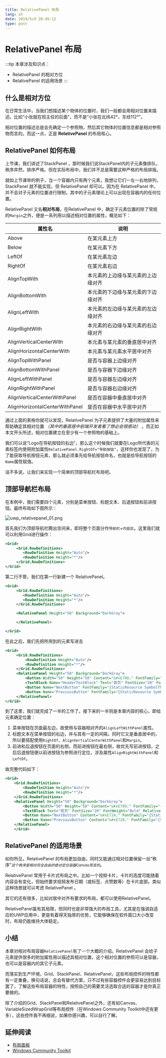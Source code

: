 ```yaml
---
title: RelativePanel 布局
lang: zh
date: 2019/5/4 20:45:12
type: post
---
```


# RelativePanel 布局

:::tip
本章涉及知识点：
- RelativePanel 的相对方位
- RelativePanel 的适用场景
:::

## 什么是相对方位

在日常生活中，当我们想描述某个物体的位置时，我们一般都会用相对位置来描述。比如“小张就在班主任的后面”，而不是“小张在北纬42°，东经112°”。

相对位置的描述总是会先确定一个参照物，然后其它物体的位置信息都是相对参照物而言的。而这一点，正是 **RelativePanel** 的布局核心。

## RelativePanel 如何布局

上节课，我们讲述了StackPanel ，那时候我们说StackPanel内的子元素像排队，秩序井然，排序严格。但在实际布局中，我们并不总是需要这种严格的布局排版。

就如上节课举的例子，当一个容器内只有两个元素，我想让它们一左一右地排列，StackPanel 就不能实现，但 RelativePanel 却可以。因为在 RelativePanel 中，并不会对子元素的位置进行限制，其中的子元素理论上可以出现在容器内的任何位置。

RelativePanel 又名**相对布局**，在RelativePanel 中，确定子元素位置的除了常规的`Margin`之外，便是一系列用以描述相对位置的属性，概览如下：

|属性名|说明|
|-|-|
|Above|在某元素上方|
|Below|在某元素下方|
|LeftOf|在某元素左边|
|RightOf|在某元素右边|
|AlignTopWith|本元素的上边缘与某元素的上边缘对齐|
|AlignBottomWith|本元素的下边缘与某元素的下边缘对齐|
|AlignLeftWith|本元素的左边缘与某元素的左边缘对齐|
|AlignRightWith|本元素的右边缘与某元素的右边缘对齐|
|AlignVerticalCenterWith|本元素与某元素的垂直居中对齐|
|AlignHorizontalCenterWith|本元素与某元素水平居中对齐|
|AlignTopWithPanel|是否与容器上边缘对齐|
|AlignBottomWithPanel|是否与容器下边缘对齐|
|AlignLeftWithPanel|是否与容器左边缘对齐|
|AlignRightWithPanel|是否与容器右边缘对齐|
|AlignVerticalCenterWithPanel|是否在容器中垂直居中对齐|
|AlignHorizontalCenterWithPanel|是否在容器中水平居中对齐|

通过上面的表格你就可以发现，RelativePanel 为子元素提供了大量的附加属性来帮助确定其相对位置 *（其中的垂直居中前端开发者看了想必会很感动）*  。而正如本文开头所述，相对位置建立在至少有一个参照物的基础上。

我们可以说“Logo在导航按钮的右边”，那么这个时候我们就要在Logo所代表的元素标签内使用附加属性`RelativePanel.RightOf="导航按钮"`，这样你也发现了，为了能获取导航按钮元素，那么就必须事先给导航按钮命名，也就是给导航按钮的`Name`属性赋值。

话不多说，让我们来实现一个简单的顶部导航栏布局吧。

## 顶部导航栏布局

在本例中，我们需要四个元素，分别是菜单按钮、标题文本、后退按钮和前进按钮。最终布局如下图所示：

![uwp_relativepanel_01.png](https://storage.live.com/items/51816931BAB0F7A8!12611?authkey=AO7QXpgYo7-5DUU)

首先我们为顶部导航栏腾出空间来，即将整个页面分作`导航栏`+`内容区`。这里我们就可以利用Grid进行操作：

```xml
<Grid>
     <Grid.RowDefinitions>
        <RowDefinition Height="Auto"/>
        <RowDefinition Height="*"/>
     </Grid.RowDefinitions>
</Grid>
```

第二行不管，我们在第一行新建一个 RelativePanel。

```xml
<Grid>
     <Grid.RowDefinitions>
        <RowDefinition Height="Auto"/>
        <RowDefinition Height="*"/>
     </Grid.RowDefinitions>

     <RelativePanel Height="50" Background="DarkGray">

     </RelativePanel> 

</Grid>
```

在此之后，我们先把所用到的元素写进去

```xml
<Grid>
     <Grid.RowDefinitions>
         <RowDefinition Height="Auto"/>
         <RowDefinition Height="*"/>
     </Grid.RowDefinitions>
     <RelativePanel Height="50" Background="DarkGray">
         <Button Width="50" Height="50" Content="&#xE700;" FontFamily="{StaticResource SymbolThemeFontFamily}" Name="MenuButton" />
         <TextBlock Name="HeaderTextBlock" Text="首页" FontSize="20" FontWeight="Bold" />
         <Button Name="NextButton" FontFamily="{StaticResource SymbolThemeFontFamily}" Content="&#xE72A;"  Height="50" Width="50" />
         <Button Name="PreviousButton" FontFamily="{StaticResource SymbolThemeFontFamily}" Content="&#xE72B;"  Height="50" Width="50" />
     </RelativePanel>
</Grid>
```

到了这里，我们就完成了一半的工作了。接下来的一半则是本章内容的核心，即给元素确定位置：

1. 菜单按钮在页面最左边，故使用与容器相对齐的`AlignLeftWithPanel`属性。
2. 标题文本在菜单按钮的右边，并与其有一定的间隔，同时它又是垂直居中的，所以要搭配使用`RightOf`、`AlignVertialCenterWithPanel`和`Margin`。
3. 前进和后退按钮在页面的右侧，而前进按钮在最右侧，故优先写前进按钮，之后后退按钮便以前进按钮为参照进行定位，涉及属性`AlignRightWithPanel`和`LeftOf`。

故完整代码如下：

```xml
<Grid>
    <Grid.RowDefinitions>
        <RowDefinition Height="Auto"/>
        <RowDefinition Height="*"/>
    </Grid.RowDefinitions>
    <RelativePanel Height="50" Background="DarkGray">
        <Button Width="50" Height="50" Content="&#xE700;" FontFamily="{StaticResource SymbolThemeFontFamily}" Name="MenuButton" RelativePanel.AlignLeftWithPanel="True"/>
        <TextBlock Text="首页" FontSize="20" FontWeight="Bold" RelativePanel.RightOf="MenuButton" RelativePanel.AlignVerticalCenterWithPanel="True" Margin="15,0,0,0"/>
        <Button Name="NextButton" Content="&#xE72A;" FontFamily="{StaticResource SymbolThemeFontFamily}" Height="50" Width="50" RelativePanel.AlignRightWithPanel="True"/>
        <Button Name="PreviousButton" Content="&#xE72B;" FontFamily="{StaticResource SymbolThemeFontFamily}" Height="50" Width="50" RelativePanel.LeftOf="NextButton"/>
    </RelativePanel>
    </Grid>
```

## RelativePanel 的适用场景

如你所见，RelativePanel 的布局更加自由，同时又能通过相对位置保留一丝“秩序”<small>*这个秩序是相对完全自由的绝对定位容器Canvas而言的*</small>。

RelativePanel 常用于卡片式布局之中。比如一个视频卡片，卡片的高度可能随着内容会有变化，但始终要求视频发布日期（或标签、点赞数等）在卡片底部。类似这种场景就可以考虑 RelativePanel 。

其它的还有很多，比如对居中对齐有要求的布局，都可以使用RelativePanel。

RelativePanel虽有其局限，但同时也是非常强大的布局工具，尤其是在强调自适应的UWP应用中，更是有着得天独厚的优势，它能够确保在软件窗口大小改变时，布局仍能维持大体稳定。

## 小结

本章对相对布局容器`RelativePanel`有了一个大概的介绍。RelativePanel 会给子元素提供很多的附加属性用以描述其相对位置，这个相对位置的参照可以是容器，也可以是容器内的其它子元素。

而落实到生产环境，Grid、StackPanel、RelativePanel，这些布局控件的特性都有一定重叠，换句话说，总会有替代方案，只不过有些容器控件会更容易达到目标罢了，了解这些布局容器的特性，按照自己的需要灵活选取合适的容器才是你真正要做的。

除了介绍的Grid、StackPanel和RelativePanel之外，还有如Canvas、VariableSizedWrapGrid等布局控件（在Windows Community Toolkit中还有更多），这些控件我不再细说，如果你感兴趣，可以自行了解。

## 延伸阅读

- [布局面板](https://docs.microsoft.com/zh-cn/windows/uwp/design/layout/layout-panels)
- [Windows Community Toolkit](https://github.com/windows-toolkit/WindowsCommunityToolkit)
